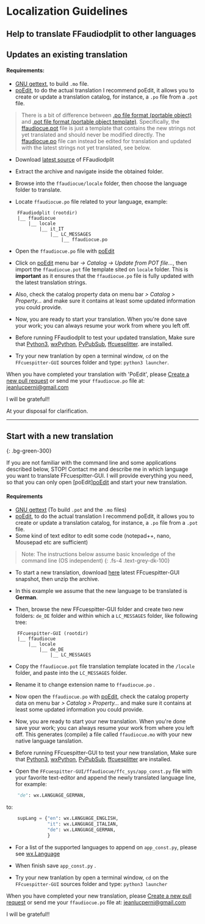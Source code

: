 
# Localization Guidelines

Help to translate FFaudiodplit to other languages
-----------------

## Updates an existing translation

#### Requirements:
- [GNU gettext](https://www.gnu.org/software/gettext), to build `.mo` file.
- [poEdit](https://poedit.net/), to do the actual translation I recommend poEdit,
it allows you to create or update a translation catalog, for instance, a `.po` file from
a `.pot` file.

> There is a bit of difference between [.po file format (portable object)](https://www.gnu.org/software/gettext/manual/html_node/PO-Files.html)
> and [.pot file format (portable object template)](https://help.phrase.com/help/gettext-template-pot-files).
> Specifically, the [ffaudiocue.pot](https://github.com/jeanslack/FFaudiodplit/blob/main/ffaudiocue/locale/ffaudiocue.pot)
> file is just a template that contains the new strings not yet translated and should
> never be modified directly. The [ffaudiocue.po](https://github.com/jeanslack/FFaudiodplit/blob/main/ffaudiocue/locale/it_IT/LC_MESSAGES/ffaudiocue.po)
> file can instead be edited for translation and updated with the latest strings
> not yet translated, see below.

- Download [latest source](https://github.com/jeanslack/FFaudiodplit/archive/refs/heads/main.zip) of FFaudiodplit

- Extract the archive and navigate inside the obtained folder.

- Browse into the `ffaudiocue/locale` folder, then choose the language folder to translate.

- Locate `ffaudiocue.po` file related to your language, example:

``` text
    FFaudiodplit (rootdir)
    |__ ffaudiocue
        |__ locale
            |__ it_IT
                |__ LC_MESSAGES
                    |__ ffaudiocue.po
```
- Open the `ffaudiocue.po` file with [poEdit](https://poedit.net/)

- Click on [poEdit](https://poedit.net/) menu bar *-> Catalog -> Update from POT file...*, then
import the `ffaudiocue.pot` file template sited on `locale` folder. This is **important** as it
ensures that the `ffaudiocue.po` file is fully updated with the latest translation strings.

- Also, check the catalog property data on menu bar *> Catalog > Property...*
and make sure it contains at least some updated information you could provide.

- Now, you are ready to start your translation. When you're done save your work;
you can always resume your work from where you left off.

- Before running FFaudiodplit to test your updated translation, Make sure that
[Python3](https://www.python.org/), [wxPython](https://www.wxpython.org/),
[PyPubSub](https://pypubsub.readthedocs.io/en/v4.0.3/), [ffcuesplitter](https://pypi.org/project/ffcuesplitter/).
are installed.

- Try your new tranlation by open a terminal window, `cd` on the `FFcuespitter-GUI`
sources folder and type: `python3 launcher`.

When you have completed your translation with 'PoEdit', please [Create a new pull
request](https://github.com/jeanslack/FFaudiodplit/pulls) or send me your
`ffaudiocue.po` file at: <jeanlucperni@gmail.com>

I will be grateful!!

At your disposal for clarification.

-----------------

## Start with a new translation
{: .bg-green-300}

If you are not familiar with the command line and some applications described below, STOP!
Contact me and describe me in which language you want to translate FFcuespitter-GUI. I will provide
everything you need, so that you can only open [poEdit][poEdit](https://poedit.net/)
and start your new translation.

#### Requirements
- [GNU gettext](https://www.gnu.org/software/gettext) (To build `.pot` and the
`.mo` files)
- [poEdit](https://poedit.net/), to do the actual translation I recommend poEdit,
it allows you to create or update a translation catalog, for instance, a `.po` file from
a `.pot` file.
- Some kind of text editor to edit some code (notepad++, nano, Mousepad etc are sufficient)

> Note: The instructions below assume basic knowledge of the command line (OS independent)
{: .fs-4 .text-grey-dk-100}

- To start a new translation, download [here](https://github.com/jeanslack/FFaudiodplit/archive/refs/heads/main.zip)
latest FFcuespitter-GUI snapshot, then unzip the archive.

- In this example we assume that the new language to be translated is **German**.

- Then, browse the new FFcuespitter-GUI folder and create two new folders: `de_DE` folder
and within which a `LC_MESSAGES` folder, like following tree:

```text
    FFcuespitter-GUI (rootdir)
    |__ ffaudiocue
        |__ locale
            |__ de_DE
                |__ LC_MESSAGES
```

- Copy the `ffaudiocue.pot` file translation template located in the `/locale`
folder, and paste into the `LC_MESSAGES` folder.

- Rename it to change extension name to `ffaudiocue.po` .

- Now open the `ffaudiocue.po` with [poEdit](https://poedit.net/), check the catalog
property data on menu bar *> Catalog > Property...* and make sure it contains at least
some updated information you could provide.

- Now, you are ready to start your new translation. When you're done save your work;
you can always resume your work from where you left off. This generates (compile) a file called
`ffaudiocue.mo` with your new native language tanslation.

- Before running FFcuespitter-GUI to test your new translation, Make sure that
[Python3](https://www.python.org/), [wxPython](https://www.wxpython.org/),
[PyPubSub](https://pypubsub.readthedocs.io/en/v4.0.3/), [ffcuesplitter](https://pypi.org/project/ffcuesplitter/)
are installed.

- Open the `FFcuespitter-GUI/ffaudiocue/ffc_sys/app_const.py` file with your favorite
text-editor and append the newly translated language line, for example:

```python
    "de": wx.LANGUAGE_GERMAN,
```

to:

```python
    supLang = {"en": wx.LANGUAGE_ENGLISH,
               "it": wx.LANGUAGE_ITALIAN,
               "de": wx.LANGUAGE_GERMAN,
               }
```

- For a list of the supported languages to append on `app_const.py`, please see
[wx.Language](https://wxpython.org/Phoenix/docs/html/wx.Language.enumeration.html#wx-language)

- When finish save `app_const.py` .

- Try your new tranlation by open a terminal window, `cd` on the `FFcuespitter-GUI`
sources folder and type: `python3 launcher`

When you have completed your new translation, please [Create a new pull
request](https://github.com/jeanslack/FFaudiodplit/pulls) or send me your
`ffaudiocue.po` file at: <jeanlucperni@gmail.com>

I will be grateful!!

